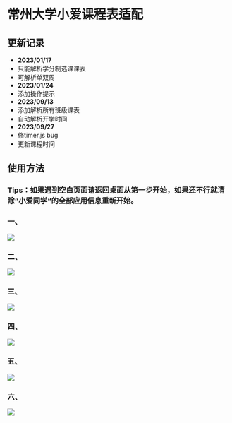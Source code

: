 # 常州大学小爱课程表适配

## 更新记录

- **2023/01/17**
- 只能解析学分制选课课表
- 可解析单双周
- **2023/01/24**
- 添加操作提示
- **2023/09/13**
- 添加解析所有班级课表
- 自动解析开学时间
- **2023/09/27**
- 修timer.js bug
- 更新课程时间

## 使用方法

### Tips：如果遇到空白页面请返回桌面从第一步开始，如果还不行就清除“小爱同学“的全部应用信息重新开始。

### 一、
![](./introduce/1.png)

### 二、
![](./introduce/2.png)

### 三、
![](./introduce/3.png)

### 四、
![](./introduce/4.png)

### 五、
![](./introduce/5.png)

### 六、
![](./introduce/6.jpg)
